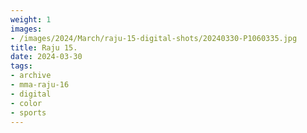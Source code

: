 ```yaml
---
weight: 1
images:
- /images/2024/March/raju-15-digital-shots/20240330-P1060335.jpg
title: Raju 15.
date: 2024-03-30
tags:
- archive
- mma-raju-16
- digital
- color
- sports
---
```

